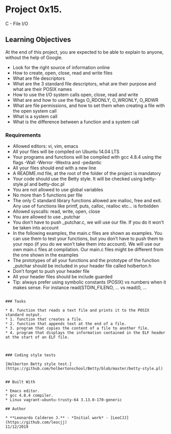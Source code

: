 # Project 0x15.

C - File I/O

## Learning Objectives

At the end of this project, you are expected to be able to explain to anyone, without the help of Google.

*  Look for the right source of information online
*  How to create, open, close, read and write files
*  What are file descriptors
*  What are the 3 standard file descriptors, what are their purpose and what are their POSIX names
*  How to use the I/O system calls open, close, read and write
*  What are and how to use the flags O_RDONLY, O_WRONLY, O_RDWR
*  What are file permissions, and how to set them when creating a file with the open system call
*  What is a system call
*  What is the difference between a function and a system call


### Requirements

*  Allowed editors: vi, vim, emacs
*  All your files will be compiled on Ubuntu 14.04 LTS
*  Your programs and functions will be compiled with gcc 4.8.4 using the flags -Wall -Werror -Wextra and -pedantic
*  All your files should end with a new line
*  A README.md file, at the root of the folder of the project is mandatory
*  Your code should use the Betty style. It will be checked using betty-style.pl and betty-doc.pl
*  You are not allowed to use global variables
*  No more than 5 functions per file
*  The only C standard library functions allowed are malloc, free and exit. Any use of functions like printf, puts, calloc, realloc etc… is forbidden
*  Allowed syscalls: read, write, open, close
*  You are allowed to use _putchar
*  You don’t have to push _putchar.c, we will use our file. If you do it won’t be taken into account
*  In the following examples, the main.c files are shown as examples. You can use them to test your functions, but you don’t have to push them to your repo (if you do we won’t take them into account). We will use our own main.c files at compilation. Our main.c files might be different from the one shown in the examples
*  The prototypes of all your functions and the prototype of the function _putchar should be included in your header file called holberton.h
*  Don’t forget to push your header file
*  All your header files should be include guarded
*  Tip: always prefer using symbolic constants (POSIX) vs numbers when it makes sense. For instance read(STDIN_FILENO, ... vs read(0, ...


```

### Tasks

* 0. function that reads a text file and prints it to the POSIX standard output.
* 1. function that creates a file.
* 2. function that appends text at the end of a file.
* 3. program that copies the content of a file to another file.
* 4. program that displays the information contained in the ELF header at the start of an ELF file.



### Coding style tests

[Holberton Betty style test.](https://github.com/holbertonschool/Betty/blob/master/betty-style.pl)


## Built With

* Emacs editor.
* gcc 4.8.4 compiler.
* Linux vagrant-ubuntu-trusty-64 3.13.0-170-generic

## Author

* **Leonardo Calderon J.** - *Initial work* - [LeoCJJ](https://github.com/leocjj)
11/12/2019

